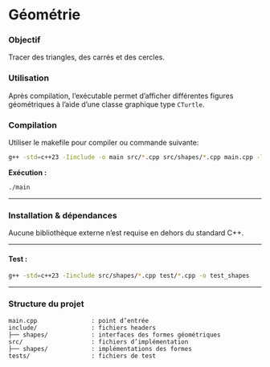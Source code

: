 # Géométrie

### Objectif

Tracer des triangles, des carrés et des cercles.

### Utilisation

Après compilation, l’exécutable permet d’afficher différentes figures géométriques à l’aide d’une classe graphique type `CTurtle`.

### Compilation

Utiliser le makefile pour compiler ou commande suivante:

```bash
g++ -std=c++23 -Iinclude -o main src/*.cpp src/shapes/*.cpp main.cpp -lgdi32 -luser32
```


**Exécution :**

```bash
./main
```

---

### Installation & dépendances

Aucune bibliothèque externe n’est requise en dehors du standard C++.

---


#### Test :

```bash
g++ -std=c++23 -Iinclude src/shapes/*.cpp test/*.cpp -o test_shapes
```

---

### Structure du projet

```text
main.cpp               : point d’entrée
include/               : fichiers headers
├── shapes/            : interfaces des formes géométriques
src/                   : fichiers d’implémentation
├── shapes/            : implémentations des formes
tests/                 : fichiers de test
```
